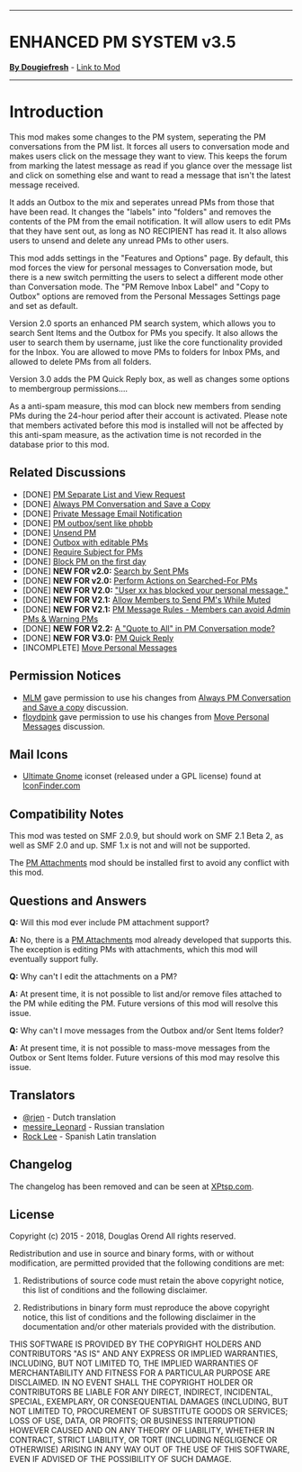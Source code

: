 -------

# ENHANCED PM SYSTEM v3.5

[**By Dougiefresh**](http://www.simplemachines.org/community/index.php?action=profile;u=253913) - [Link to Mod](http://custom.simplemachines.org/mods/index.php?mod=3736)

-------

# Introduction
This mod makes some changes to the PM system, seperating the PM conversations from the PM list.  It forces all users to conversation mode and makes users click on the message they want to view.  This keeps the forum from marking the latest message as read if you glance over the message list and click on something else and want to read a message that isn't the latest message received.

It adds an Outbox to the mix and seperates unread PMs from those that have been read.  It changes the "labels" into "folders" and removes the contents of the PM from the email notification.  It will allow users to edit PMs that they have sent out, as long as NO RECIPIENT has read it.  It also allows users to unsend and delete any unread PMs to other users.

This mod adds settings in the "Features and Options" page.  By default, this mod forces the view for personal messages to Conversation mode, but there is a new switch permitting the users to select a different mode other than Conversation mode.  The "PM Remove Inbox Label" and "Copy to Outbox" options are removed from the Personal Messages Settings page and set as default.

Version 2.0 sports an enhanced PM search system, which allows you to search Sent Items and the Outbox for PMs you specify.  It also allows the user to search them by username, just like the core functionality provided for the Inbox.  You are allowed to move PMs to folders for Inbox PMs, and allowed to delete PMs from all folders.

Version 3.0 adds the PM Quick Reply box, as well as changes some options to membergroup permissions....

As a anti-spam measure, this mod can block new members from sending PMs during the 24-hour period after their account is activated.  Please note that members activated before this mod is installed will not be affected by this anti-spam measure, as the activation time is not recorded in the database prior to this mod.

## Related Discussions

- [DONE] [PM Separate List and View Request](http://www.simplemachines.org/community/index.php?topic=420396)
- [DONE] [Always PM Conversation and Save a Copy](http://www.simplemachines.org/community/index.php?topic=427762)
- [DONE] [Private Message Email Notification](http://www.simplemachines.org/community/index.php?topic=426840)
- [DONE] [PM outbox/sent like phpbb](http://www.simplemachines.org/community/index.php?topic=128571)
- [DONE] [Unsend PM](http://www.simplemachines.org/community/index.php?topic=29990)
- [DONE] [Outbox with editable PMs](http://www.simplemachines.org/community/index.php?topic=403840)
- [DONE] [Require Subject for PMs](http://www.simplemachines.org/community/index.php?topic=333117)
- [DONE] [Block PM on the first day](http://www.simplemachines.org/community/index.php?topic=460098)
- [DONE] **NEW FOR v2.0:** [Search by Sent PMs](http://www.simplemachines.org/community/index.php?topic=498600)
- [DONE] **NEW FOR v2.0:** [Perform Actions on Searched-For PMs](http://www.simplemachines.org/community/index.php?topic=521508.msg3713864#msg3713864)
- [DONE] **NEW FOR V2.0:** ["User xx has blocked your personal message."](http://www.simplemachines.org/community/index.php?topic=478886)
- [DONE] **NEW FOR V2.1:** [Allow Members to Send PM's While Muted](http://www.simplemachines.org/community/index.php?topic=412263)
- [DONE] **NEW FOR V2.1:** [PM Message Rules - Members can avoid Admin PMs & Warning PMs](http://www.simplemachines.org/community/index.php?topic=412757)
- [DONE] **NEW FOR V2.2:** [A "Quote to All" in PM Conversation mode?](http://www.simplemachines.org/community/index.php?topic=503208.msg3539234#msg3539234)
- [DONE] **NEW FOR V3.0:** [PM Quick Reply](http://www.simplemachines.org/community/index.php?topic=521508.msg3804931#msg3804931)
- [INCOMPLETE] [Move Personal Messages](http://www.simplemachines.org/community/index.php?topic=295253)

## Permission Notices

- [MLM](http://www.simplemachines.org/community/index.php?action=profile;u=261314) gave permission to use his changes from [Always PM Conversation and Save a copy](http://www.simplemachines.org/community/index.php?topic=427762) discussion.
- [floydpink](http://www.simplemachines.org/community/index.php?action=profile;u=73143) gave permission to use his changes from [Move Personal Messages](http://www.simplemachines.org/community/index.php?topic=295253) discussion.

## Mail Icons

- [Ultimate Gnome](http://code.google.com/p/ultimate-gnome/) iconset (released under a GPL license) found at [IconFinder.com](http://www.iconfinder.com/search/?q=mail+iconset%3AUltimateGnome)

## Compatibility Notes
This mod was tested on SMF 2.0.9, but should work on SMF 2.1 Beta 2, as well as SMF 2.0 and up.  SMF 1.x is not and will not be supported.

The [PM Attachments](http://custom.simplemachines.org/mods/index.php?mod=1974) mod should be installed first to avoid any conflict with this mod.

## Questions and Answers
**Q:** Will this mod ever include PM attachment support?

**A:** No, there is a [PM Attachments](http://custom.simplemachines.org/mods/index.php?mod=1974) mod already developed that supports this.  The exception is editing PMs with attachments, which this mod will eventually support fully.

**Q:** Why can't I edit the attachments on a PM?

**A:** At present time, it is not possible to list and/or remove files attached to the PM while editing the PM.  Future versions of this mod will resolve this issue.

**Q:** Why can't I move messages from the Outbox and/or Sent Items folder?

**A:** At present time, it is not possible to mass-move messages from the Outbox or Sent Items folder.  Future versions of this mod may resolve this issue.

## Translators

- [@rjen](http://www.simplemachines.org/community/index.php?action=profile;u=287786) - Dutch translation
- [messire_Leonard](https://www.simplemachines.org/community/index.php?action=profile;u=431601) - Russian translation
- [Rock Lee](https://www.simplemachines.org/community/index.php?action=profile;u=322597) - Spanish Latin translation

## Changelog
The changelog has been removed and can be seen at [XPtsp.com](http://www.xptsp.com/board/index.php?topic=8.msg133#msg133).

## License
Copyright (c) 2015 - 2018, Douglas Orend
All rights reserved.

Redistribution and use in source and binary forms, with or without modification, are permitted provided that the following conditions are met:

1. Redistributions of source code must retain the above copyright notice, this list of conditions and the following disclaimer.

2. Redistributions in binary form must reproduce the above copyright notice, this list of conditions and the following disclaimer in the documentation and/or other materials provided with the distribution.

THIS SOFTWARE IS PROVIDED BY THE COPYRIGHT HOLDERS AND CONTRIBUTORS "AS IS" AND ANY EXPRESS OR IMPLIED WARRANTIES, INCLUDING, BUT NOT LIMITED TO, THE IMPLIED WARRANTIES OF MERCHANTABILITY AND FITNESS FOR A PARTICULAR PURPOSE ARE DISCLAIMED. IN NO EVENT SHALL THE COPYRIGHT HOLDER OR CONTRIBUTORS BE LIABLE FOR ANY DIRECT, INDIRECT, INCIDENTAL, SPECIAL, EXEMPLARY, OR CONSEQUENTIAL DAMAGES (INCLUDING, BUT NOT LIMITED TO, PROCUREMENT OF SUBSTITUTE GOODS OR SERVICES; LOSS OF USE, DATA, OR PROFITS; OR BUSINESS INTERRUPTION) HOWEVER CAUSED AND ON ANY THEORY OF LIABILITY, WHETHER IN CONTRACT, STRICT LIABILITY, OR TORT (INCLUDING NEGLIGENCE OR OTHERWISE) ARISING IN ANY WAY OUT OF THE USE OF THIS SOFTWARE, EVEN IF ADVISED OF THE POSSIBILITY OF SUCH DAMAGE.
